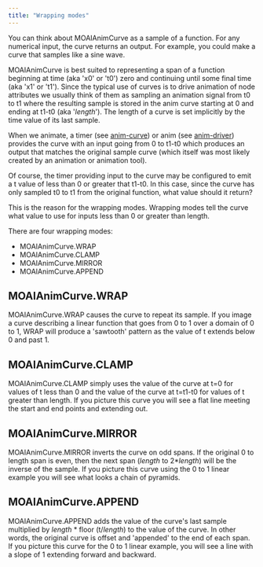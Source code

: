 ```yaml
---
title: "Wrapping modes"
---
```


You can think about MOAIAnimCurve as a sample of a function. For any numerical input, the curve returns an output. For example, you could make a curve that samples like a sine wave.

MOAIAnimCurve is best suited to representing a span of a function beginning at time (aka 'x0' or 't0') zero and continuing until some final time (aka 'x1' or 't1'). Since the typical use of curves is to drive animation of node attributes we usually think of them as sampling an animation signal from t0 to t1 where the resulting sample is stored in the anim curve starting at 0 and ending at t1-t0 (aka '<i>length</i>'). The length of a curve is set implicitly by the time value of its last sample.

When we animate, a timer (see [anim-curve](anim-curve.html)) or anim (see [anim-driver](anim-driver.html)) provides the curve with an input going from 0 to t1-t0 which produces an output that matches the original sample curve (which itself was most likely created by an animation or animation tool).

Of course, the timer providing input to the curve may be configured to emit a t value of less than 0 or greater that t1-t0. In this case, since the curve has only sampled t0 to t1 from the original function, what value should it return?

This is the reason for the wrapping modes. Wrapping modes tell the curve what value to use for inputs less than 0 or greater than length.

There are four wrapping modes:

-   MOAIAnimCurve.WRAP
-   MOAIAnimCurve.CLAMP
-   MOAIAnimCurve.MIRROR
-   MOAIAnimCurve.APPEND

MOAIAnimCurve.WRAP
------------------

MOAIAnimCurve.WRAP causes the curve to repeat its sample. If you image a curve describing a linear function that goes from 0 to 1 over a domain of 0 to 1, WRAP will produce a 'sawtooth' pattern as the value of t extends below 0 and past 1.

MOAIAnimCurve.CLAMP
-------------------

MOAIAnimCurve.CLAMP simply uses the value of the curve at t=0 for values of t less than 0 and the value of the curve at t=t1-t0 for values of t greater than length. If you picture this curve you will see a flat line meeting the start and end points and extending out.

MOAIAnimCurve.MIRROR
--------------------

MOAIAnimCurve.MIRROR inverts the curve on odd spans. If the original 0 to length span is even, then the next span (<i>length</i> to 2\*<i>length</i>) will be the inverse of the sample. If you picture this curve using the 0 to 1 linear example you will see what looks a chain of pyramids.

MOAIAnimCurve.APPEND
--------------------

MOAIAnimCurve.APPEND adds the value of the curve's last sample multiplied by <i>length</i> \* floor (t/<i>length</i>) to the value of the curve. In other words, the original curve is offset and 'appended' to the end of each span. If you picture this curve for the 0 to 1 linear example, you will see a line with a slope of 1 extending forward and backward.
